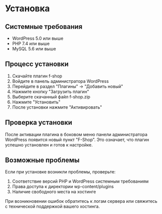 # Установка

## Системные требования

- WordPress 5.0 или выше
- PHP 7.4 или выше
- MySQL 5.6 или выше

## Процесс установки

1. Скачайте плагин f-shop
2. Войдите в панель администратора WordPress
3. Перейдите в раздел "Плагины" -> "Добавить новый"
4. Нажмите кнопку "Загрузить плагин"
5. Выберите скачанный файл f-shop.zip
6. Нажмите "Установить"
7. После установки нажмите "Активировать"

## Проверка установки

После активации плагина в боковом меню панели администратора WordPress появится новый пункт "F-Shop". Это означает, что плагин успешно установлен и готов к настройке.

## Возможные проблемы

Если при установке возникли проблемы, проверьте:

1. Соответствие версий PHP и WordPress системным требованиям
2. Права доступа к директории wp-content/plugins
3. Наличие свободного места на хостинге

При возникновении ошибок обратитесь к логам сервера или свяжитесь с технической поддержкой вашего хостинга.
